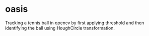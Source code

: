 # oasis
Tracking a tennis ball in opencv by first applying threshold and then identifying the ball using HoughCircle transformation.
